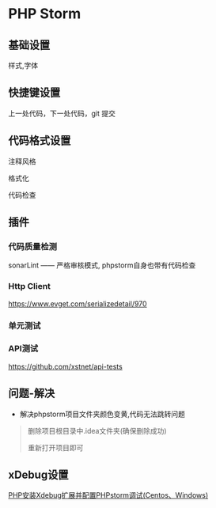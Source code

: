 # PHP Storm

## 基础设置

样式,字体

## 快捷键设置
上一处代码，下一处代码，git 提交

## 代码格式设置

注释风格

格式化

代码检查

## 插件

### 代码质量检测

sonarLint —— 严格审核模式, phpstorm自身也带有代码检查

### Http Client

https://www.evget.com/serializedetail/970

### 单元测试

### API测试

https://github.com/xstnet/api-tests

## 问题-解决

* 解决phpstorm项目文件夹颜色变黄,代码无法跳转问题

> 删除项目根目录中.idea文件夹(确保删除成功)
> 
> 重新打开项目即可

## xDebug设置

[PHP安装Xdebug扩展并配置PHPstorm调试(Centos、Windows)](https://blog.51cto.com/u_15230485/2821078)